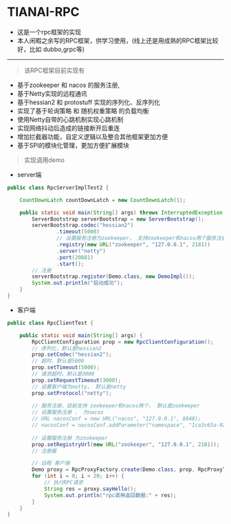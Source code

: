 # TIANAI-RPC
- 这是一个rpc框架的实现
- 本人闲暇之余写的RPC框架，供学习使用，(线上还是用成熟的RPC框架比较好，比如 dubbo,grpc等)
---
> 该RPC框架目前实现有
- 基于zookeeper 和 nacos 的服务注册, 
- 基于Netty实现的远程通讯
- 基于hessian2 和 protostuff 实现的序列化、反序列化
- 实现了基于轮询策略 和 随机权重策略 的负载均衡
- 使用Netty自带的心跳机制实现心跳机制
- 实现网络抖动后造成的链接断开后重连
- 增加拦截器功能，自定义逻辑以及整合其他框架更加方便
- 基于SPI的模块化管理，更加方便扩展模块

> 实现调用demo
- server端
```java
public class RpcServerImplTest2 {

    CountDownLatch countDownLatch = new CountDownLatch(1);

    public static void main(String[] args) throws InterruptedException {
        ServerBootstrap serverBootstrap = new ServerBootstrap();
        serverBootstrap.codec("hessian2")
                .timeout(5000)
                // 设置服务注册为zookeeper， 支持zookeeper和nacos两个服务注册
                .registry(new URL("zookeeper", "127.0.0.1", 2181))
                .server("netty")
                .port(20881)
                .start();
        // 注册
        serverBootstrap.register(Demo.class, new DemoImpl());
        System.out.println("启动成功");
    }
}
```


- 客户端
```java
public class RpcClientTest {

    public static void main(String[] args) {
        RpcClientConfiguration prop = new RpcClientConfiguration();
        // 序列化，默认是hessian2
        prop.setCodec("hessian2");
        // 超时，默认是5000
        prop.setTimeout(5000);
        // 请求超时，默认是3000
        prop.setRequestTimeout(3000);
        // 设置客户端为netty， 默认是netty
        prop.setProtocol("netty");
        
        // 服务注册，目前支持 zookeeper和nacos两个， 默认是zookeeper 
        // 设置服务注册 ， 为nacos
        // URL nacosConf = new URL("nacos", "127.0.0.1", 8848);
        // nacosConf = nacosConf.addParameter("namespace", "1ca3c65a-92a7-4a09-8de1-4bfe1c89d240");
        
        // 设置服务注册 为zookeeper
        prop.setRegistryUrl(new URL("zookeeper", "127.0.0.1", 2181));
        // 注册器

        // 远程 客户端
        Demo proxy = RpcProxyFactory.create(Demo.class, prop, RpcProxyType.JDK_PROXY);
        for (int i = 0; i < 20; i++) {
            // 执行RPC请求
            String res = proxy.sayHello();
            System.out.println("rpc调用返回数据:" + res);
        }
    }
}

```